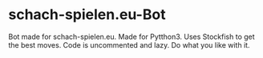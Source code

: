 # schach-spielen.eu-Bot

Bot made for schach-spielen.eu.
Made for Pytthon3. 
Uses Stockfish to get the best moves.
Code is uncommented and lazy.
Do what you like with it.
